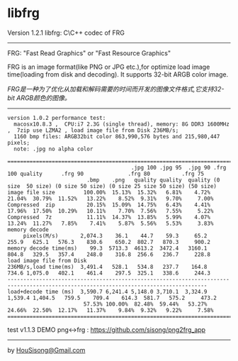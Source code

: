 libfrg
========
Version  1.2.1 
libfrg: C\C++ codec of FRG  
   
---
FRG: "Fast Read Graphics" or "Fast Resource Graphics"  
  
FRG is an image format(like PNG or JPG etc.),for optimize load image time(loading from disk and decoding). It supports 32-bit ARGB color image. 
   
_FRG是一种为了优化从加载和解码需要的时间而开发的图像文件格式,它支持32-bit ARGB颜色的图像。_  
   
---
```
version 1.0.2 performance test:
  macosx10.8.3 ,  CPU:i7 2.3G (single thread), memory: 8G DDR3 1600MHz  ,  7zip use LZMA2 , load image file from Disk 236MB/s;
  1160 bmp files: ARGB32bit color 863,990,576 bytes and 215,980,447 pixels;
  note: .jpg no alpha color

=====================================================================================================================================
                                       .jpg 100 .jpg 95  .jpg 90 .frg 100 quality      .frg 90              .frg 80          .frg 75
                         .bmp    .png   quality quality  quality (0 size  50 size) (0 size 50 size) (0 size 25 size 50 size) (50 size)
image file size         100.00%  15.13%  15.32%   6.81%    4.72%   21.04%  30.79%  11.52%   13.22%    8.52%  9.31%   9.70%     7.00%
Compressed  zip          20.15%  15.09%  14.75%   6.43%    4.41%   17.96%  17.50%  10.29%   10.11%    7.70%  7.56%   7.55%     5.22%
Compressed  7z           11.11%  14.37%  13.85%   5.99%    4.07%   13.24%  11.27%   7.85%    7.41%    5.87%  5.56%   5.53%     3.83%
memory decode
     pixels(M/s)       2,074.3    36.1    44.7    59.3     65.2    255.9   625.1   576.3    830.6    650.2  802.7   870.3     900.2
memory decode time(ms)    99.3  5713.3  4613.2  3472.4   3160.1    804.8   329.5   357.4    248.0    316.8  256.6   236.7     228.8
load image file from Disk 
236MB/s,load time(ms)  3,491.4   528.1   534.8   237.7    164.8    734.6 1,075.0   402.1    461.4    297.5  325.1   338.6     244.3
-------------------------------------------------------------------------------------------------------------------------------------
load+decode time (ms)  3,590.7 6,241.4 5,148.0 3,710.1  3,324.9  1,539.4 1,404.5   759.5    709.4    614.3  581.7   575.2     473.2
                        57.53% 100.00%  82.48%  59.44%   53.27%   24.66%  22.50%  12.17%   11.37%    9.84%  9.32%   9.22%     7.58%
=====================================================================================================================================
```
   
test v1.1.3 DEMO png<->frg : https://github.com/sisong/png2frg_app   
   
---
by HouSisong@Gmail.com

